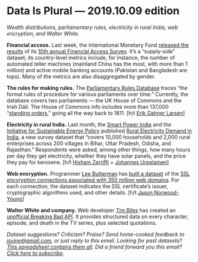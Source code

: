 Data Is Plural — 2019.10.09 edition
===================================

*Wealth distributions, parliamentary rules, electricity in rural India, web encryption, and Walter White.*


__Financial access.__ Last week, the International Monetary Fund [released the results](https://www.imf.org/en/News/Articles/2019/09/27/pr19359-imf-releases-the-2019-financial-access-survey-results) of its [10th annual Financial Access Survey](https://data.imf.org/FAS). It’s a “supply-side” dataset; its country-level metrics include, for instance, the number of automated teller machines (mainland China has the most, with more than 1 million) and active mobile banking accounts (Pakistan and Bangladesh are tops). Many of the metrics are also disaggregated by gender.


__The rules for making rules.__ The [Parliamentary Rules Database](https://parlrulesdata.org/) traces “the formal rules of procedure for various parliaments over time.” Currently, the database covers two parliaments — the UK House of Commons and the Irish Dáil. The House of Commons info includes more than 137,000 “[standing orders](https://www.parliament.uk/site-information/glossary/standing-orders/),” going all the way back to 1811. [h/t [Erik Gahner Larsen](https://github.com/erikgahner/PolData)]


__Electricity in rural India.__ Last month, the [Smart Power India](http://www.smartpowerindia.org/) and the [Initiative for Sustainable Energy Policy](https://sais-isep.org/) published [Rural Electricity Demand in India](https://dataverse.harvard.edu/dataverse/REDI), a new survey dataset that “covers 10,000 households and 2,000 rural enterprises across 200 villages in Bihar, Uttar Pradesh, Odisha, and Rajasthan.” Respondents were asked, among other things, how many hours per day they get electricity, whether they have solar panels, and the price they pay for kerosene. [h/t [Hisham Zerriffi](https://twitter.com/hishamzerriffi/status/1175544673571524610) + [Johannes Urpelainen](https://twitter.com/jurpelai/status/1175050741427257345)]


__Web encryption.__ Programmer [Lee Butterman](https://www.leebutterman.com/) has [built a dataset](https://www.leebutterman.com/2019/08/01/handshaking-the-web-dataset-of-350-million-ssl-connections.html) of the [SSL encyryption connections associated with 350 million web domains](https://www.leebutterman.com/2019/08/05/analyzing-hundreds-of-millions-of-ssl-connections.html). For each connection, the dataset indicates the SSL certificate’s issuer, cryptographic algorithms used, and other details. [h/t [Jason Norwood-Young](https://mailchi.mp/c1861f935ce7/naked-data-232-stripy-teslas-twitter-twerps-and-thomas-cooked)]


__Walter White and company.__ Web developer [Tim Biles](https://timbilestim.netlify.com) has created an [unofficial Breaking Bad API](https://breakingbadapi.com/documentation). It provides structured data on every character, episode, and death in the TV series, plus selected quotations.


*Dataset suggestions? Criticism? Praise? Send home-cooked feedback to <jsvine@gmail.com>, or just reply to this email. Looking for past datasets? [This spreadsheet contains them all](https://docs.google.com/spreadsheets/d/1wZhPLMCHKJvwOkP4juclhjFgqIY8fQFMemwKL2c64vk). Did a friend forward you this email? [Click here to subscribe](https://tinyletter.com/data-is-plural).*
